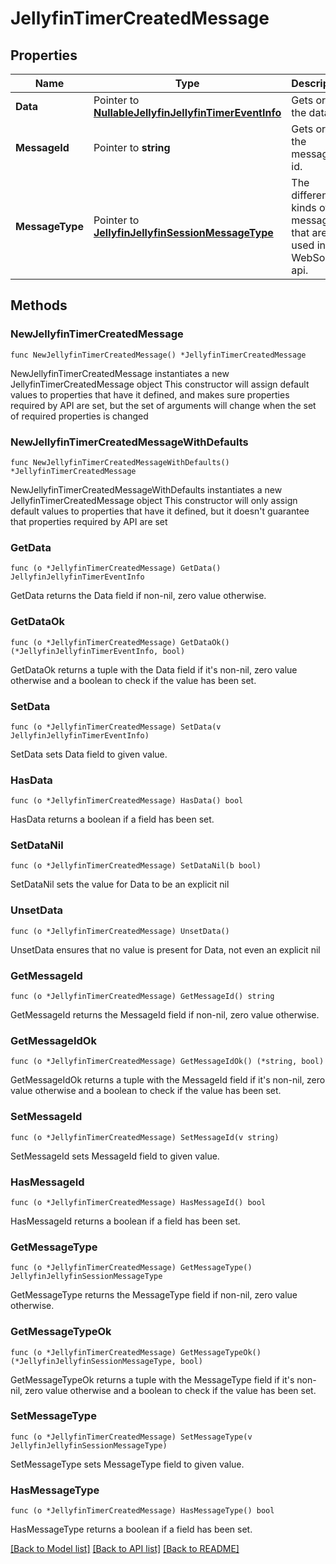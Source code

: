 # JellyfinTimerCreatedMessage

## Properties

Name | Type | Description | Notes
------------ | ------------- | ------------- | -------------
**Data** | Pointer to [**NullableJellyfinJellyfinTimerEventInfo**](JellyfinTimerEventInfo.md) | Gets or sets the data. | [optional] 
**MessageId** | Pointer to **string** | Gets or sets the message id. | [optional] 
**MessageType** | Pointer to [**JellyfinJellyfinSessionMessageType**](JellyfinSessionMessageType.md) | The different kinds of messages that are used in the WebSocket api. | [optional] [readonly] [default to TIMER_CREATED]

## Methods

### NewJellyfinTimerCreatedMessage

`func NewJellyfinTimerCreatedMessage() *JellyfinTimerCreatedMessage`

NewJellyfinTimerCreatedMessage instantiates a new JellyfinTimerCreatedMessage object
This constructor will assign default values to properties that have it defined,
and makes sure properties required by API are set, but the set of arguments
will change when the set of required properties is changed

### NewJellyfinTimerCreatedMessageWithDefaults

`func NewJellyfinTimerCreatedMessageWithDefaults() *JellyfinTimerCreatedMessage`

NewJellyfinTimerCreatedMessageWithDefaults instantiates a new JellyfinTimerCreatedMessage object
This constructor will only assign default values to properties that have it defined,
but it doesn't guarantee that properties required by API are set

### GetData

`func (o *JellyfinTimerCreatedMessage) GetData() JellyfinJellyfinTimerEventInfo`

GetData returns the Data field if non-nil, zero value otherwise.

### GetDataOk

`func (o *JellyfinTimerCreatedMessage) GetDataOk() (*JellyfinJellyfinTimerEventInfo, bool)`

GetDataOk returns a tuple with the Data field if it's non-nil, zero value otherwise
and a boolean to check if the value has been set.

### SetData

`func (o *JellyfinTimerCreatedMessage) SetData(v JellyfinJellyfinTimerEventInfo)`

SetData sets Data field to given value.

### HasData

`func (o *JellyfinTimerCreatedMessage) HasData() bool`

HasData returns a boolean if a field has been set.

### SetDataNil

`func (o *JellyfinTimerCreatedMessage) SetDataNil(b bool)`

 SetDataNil sets the value for Data to be an explicit nil

### UnsetData
`func (o *JellyfinTimerCreatedMessage) UnsetData()`

UnsetData ensures that no value is present for Data, not even an explicit nil
### GetMessageId

`func (o *JellyfinTimerCreatedMessage) GetMessageId() string`

GetMessageId returns the MessageId field if non-nil, zero value otherwise.

### GetMessageIdOk

`func (o *JellyfinTimerCreatedMessage) GetMessageIdOk() (*string, bool)`

GetMessageIdOk returns a tuple with the MessageId field if it's non-nil, zero value otherwise
and a boolean to check if the value has been set.

### SetMessageId

`func (o *JellyfinTimerCreatedMessage) SetMessageId(v string)`

SetMessageId sets MessageId field to given value.

### HasMessageId

`func (o *JellyfinTimerCreatedMessage) HasMessageId() bool`

HasMessageId returns a boolean if a field has been set.

### GetMessageType

`func (o *JellyfinTimerCreatedMessage) GetMessageType() JellyfinJellyfinSessionMessageType`

GetMessageType returns the MessageType field if non-nil, zero value otherwise.

### GetMessageTypeOk

`func (o *JellyfinTimerCreatedMessage) GetMessageTypeOk() (*JellyfinJellyfinSessionMessageType, bool)`

GetMessageTypeOk returns a tuple with the MessageType field if it's non-nil, zero value otherwise
and a boolean to check if the value has been set.

### SetMessageType

`func (o *JellyfinTimerCreatedMessage) SetMessageType(v JellyfinJellyfinSessionMessageType)`

SetMessageType sets MessageType field to given value.

### HasMessageType

`func (o *JellyfinTimerCreatedMessage) HasMessageType() bool`

HasMessageType returns a boolean if a field has been set.


[[Back to Model list]](../README.md#documentation-for-models) [[Back to API list]](../README.md#documentation-for-api-endpoints) [[Back to README]](../README.md)


